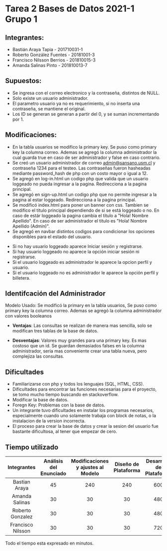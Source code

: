 # Tarea 2 Bases de Datos 2021-1 Grupo 1

## Integrantes:
* Bastián Araya Tapia - 201710031-1
* Roberto González Fuentes - 20181001-3
* Francisco Nilsson Berrios - 201810015-3
* Amanda Salinas Pinto - 201810013-7
 
## Supuestos:

* Se ingresa con el correo electronico y la contraseña, distintos de NULL.
* Solo existe un usuario administrador.
* El parametro usuario ya no es requerimiento, si no inserta una contraseña, se mantiene el original.
* Los ID se generan se generan a partir del 0, y se suman incrementando por 1.

## Modificaciones:
* En la tabla usuarios se modifico la primary key. Se puso como primary key la columna correo. Ademas se agregó la columna administrador la cual guarda true en caso de ser administrador y false en caso contrario. 
* Se creó un usuario administrador de correo admin@sansano.usm.cl y contraseña 1234 para el testeo. 
Las contraseñas fueron hasheadas mediante password_hash de php con un costo mayor o igual a 12.
* Se agregó en log-in.html un codigo php que valida que un usuario loggeado no pueda ingresar a la pagina. Redirecciona a la pagina principal.
* Se agregó en sign-up.html un codigo php que no permite ingresar a la pagina al estar loggeado. Redirecciona a la pagina principal.
* Se modificó index.html para poner un banner con css. Tambien se modifico el titulo principal dependiendo de si se está loggeado o no. En caso de estár loggeado la pagina cambia el titulo a "Hola! Nombre Apellido". En caso de ser administrador el titulo es "Hola! Nombre Apellido (Admin)". 
* Se agregó en navbar distintos codigos para condicionar los opciones disponibles para el estado del usuario.
- Si no hay usuario loggeado aparece Iniciar sesión y registrarse.
- Si hay usuario loggeado no aparece la opción iniciar sesión ni registrarse.
- Si el usuario loggeado es administrador le aparece la opcion perfil y usuario.
- Si el usuario loggeado no es administrador le aparece la opción perfil y billetera.

## Identifcación del Administrador
Modelo Usado:  Se modificó la primary en la tabla usuarios, Se puso como primary key la columna correo. Ademas se agregó la columna administrador con valores booleanos 

* __Ventajas__: Las consultas se realizan de manera mas sencilla, solo se modifican tres tablas de la base de datos. 

* __Desventajas__: Valores muy grandes para una primary key. Es mas costoso que un id. Se guardan demasiados falses en la columna administrador, seria mas conveniente crear una tabla nueva, pero complejiza las consultas. 

## Dificultades
*  Familiarizarse con php y todos los lenguajes (SQL, HTML, CSS).
*  Dificultades para encontrar las funciones necesarias para el proyecto, se tomo mucho tiempo buscando en stackoverflow.
*  Modificar la base de datos.
*  Foregn Key: Problemas con la base de datos.
*  Un integrante tuvo dificultades en instalar los programas necesarios, especialmente cuando uno solamente trabaja con block de notas, o la instalacion de la version incorrecta.
*  El proceso para crear la base de datos y crear la sesion del usuario fue bastante dificultosa, al tener que empezar de cero.

## Tiempo utilizado

| Integrantes       | Análisis del Enunciado  | Modificaciones y ajustes al Modelo  | Diseño de Plataforma | Desarrollo de Plataforma | Pruebas Finales|
| :---:             | :-:                     | :-:                                 | :-:                  | :-:                      | :-:            |
| Bastian Araya     |45                       | 240                                 |240                   |600                       |600             |
| Amanda Salinas    |30                       | 30                                  |30                    |480                       |480             |
| Roberto Gonzalez  |30                       | 30                                  |30                    |480                       |480             |
| Francisco Nilsson |30                       | 30                                  |30                    |720                       |720             |

Todo el tiempo esta expresado en minutos.
